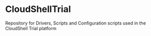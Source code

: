 # CloudShellTrial
Repository for Drivers, Scripts and Configuration scripts used in the CloudShell Trial platform
